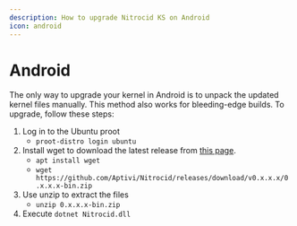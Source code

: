 ```yaml
---
description: How to upgrade Nitrocid KS on Android
icon: android
---
```


# Android

The only way to upgrade your kernel in Android is to unpack the updated kernel files manually. This method also works for bleeding-edge builds. To upgrade, follow these steps:

1. Log in to the Ubuntu proot
   * `proot-distro login ubuntu`
2. Install wget to download the latest release from [this page](https://github.com/Aptivi/Kernel-Simulator/releases).
   * `apt install wget`
   * `wget https://github.com/Aptivi/Nitrocid/releases/download/v0.x.x.x/0.x.x.x-bin.zip`
3. Use unzip to extract the files
   * `unzip 0.x.x.x-bin.zip`
4. Execute `dotnet Nitrocid.dll`
